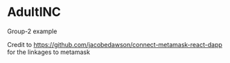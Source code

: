# AdultINC
Group-2
example

Credit to https://github.com/jacobedawson/connect-metamask-react-dapp for the linkages to metamask
